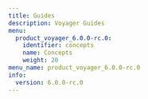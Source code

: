 ```yaml
---
title: Guides
description: Voyager Guides
menu:
  product_voyager_6.0.0-rc.0:
    identifier: concepts
    name: Concepts
    weight: 20
menu_name: product_voyager_6.0.0-rc.0
info:
  version: 6.0.0-rc.0
---
```


